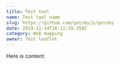 ```yaml
---
title: Test tool
name: Test tool name
slug: https://github.com/gatsbyjs/gatsby
date: 2019-11-14T16:11:29.350Z
category: Web mapping
owner: Test leaflet
---
```

Here is content.
